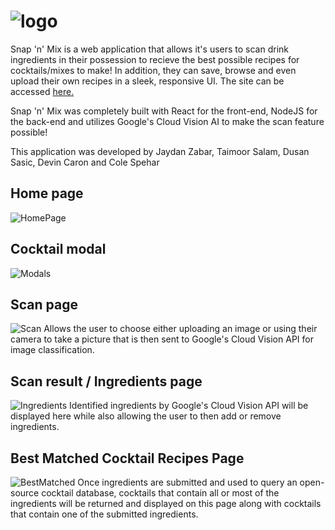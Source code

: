 # ![logo](https://github.com/Taimoor-Salam/snapnmix/blob/main/frontend/src/Components/NavBar/SnapAndMixLogo.png)

Snap 'n' Mix is a web application that allows it's users to scan drink ingredients in their possession to recieve the best possible recipes for cocktails/mixes to make! In addition, they can save, browse and even upload their own recipes in a sleek, responsive UI. The site can be accessed [here.](http://snapnmix.com)

Snap 'n' Mix was completely built with React for the front-end, NodeJS for the back-end and utilizes Google's Cloud Vision AI to make the scan feature possible!

This application was developed by Jaydan Zabar, Taimoor Salam, Dusan Sasic, Devin Caron and Cole Spehar

## Home page
![HomePage](https://github.com/Taimoor-Salam/snapnmix/blob/main/frontend/public/HomePage.png)

## Cocktail modal
![Modals](https://github.com/Taimoor-Salam/snapnmix/blob/main/frontend/public/ModalShowcase.png)

## Scan page
![Scan](https://github.com/Taimoor-Salam/snapnmix/blob/main/frontend/public/ScanPage.png)
Allows the user to choose either uploading an image or using their camera to take a picture that is then sent to Google's Cloud Vision API for image classification.

## Scan result / Ingredients page
![Ingredients](https://github.com/Taimoor-Salam/snapnmix/blob/main/frontend/public/Ingredients%20Scan.png)
Identified ingredients by Google's Cloud Vision API will be displayed here while also allowing the user to then add or remove ingredients.

## Best Matched Cocktail Recipes Page
![BestMatched](https://github.com/Taimoor-Salam/snapnmix/blob/main/frontend/public/BestMatchedCocktails.png)
Once ingredients are submitted and used to query an open-source cocktail database, cocktails that contain all or most of the ingredients will be returned and displayed on this page along with cocktails that contain one of the submitted ingredients.
